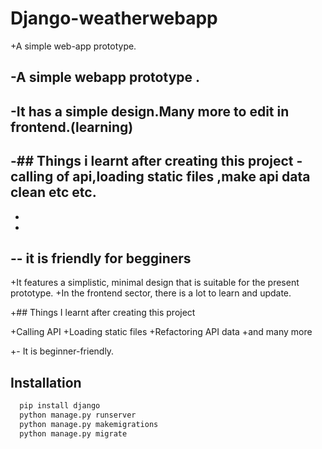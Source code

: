 
 # Django-weatherwebapp
 
 
+A simple web-app prototype.
 
-A simple webapp prototype  .
-
-It has a simple design.Many more to edit in frontend.(learning)
-
-## Things i learnt after creating this project
-calling of api,loading static files ,make api data clean etc etc.
-
-
-
-- it is friendly for begginers
-
+It features a simplistic, minimal design that is suitable for the present prototype.
+In the frontend sector, there is a lot to learn and update.
 
+## Things I learnt after creating this project
 
+Calling API
+Loading static files
+Refactoring API data
+and many more
 
 
 
+- It is beginner-friendly.
 






## Installation

```bash
  pip install django
  python manage.py runserver   
  python manage.py makemigrations
  python manage.py migrate
```



